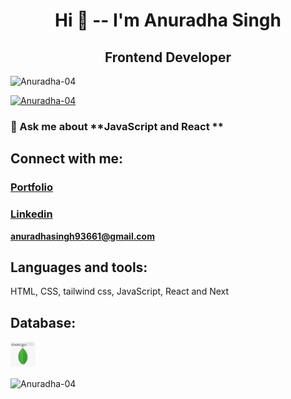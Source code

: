<h1 align="center">Hi 👋 -- I'm Anuradha Singh</h1>
<h2 align="center">Frontend Developer</h2>
 
<p align="left"> <img src="https://komarev.com/ghpvc/?username=Anuradha-04&label=Profile%20views&color=0e75b6&style=flat" alt="Anuradha-04" /> </p>

<p align="left"> <a href="https://github.com/ryo-ma/github-profile-trophy"><img src="https://github-profile-trophy.vercel.app/?username=DNSingh-15" alt="Anuradha-04" /></a> </p>

### 💬 Ask me about **JavaScript and React **

## Connect with me: 

<h3> <a href="https://anuradhasingh.netlify.app/">Portfolio</a> </h3>  
<h3> <a href="https://www.linkedin.com/in/d-n-singh-49b85b1b2/">Linkedin</a> </h3>  
 
**anuradhasingh93661@gmail.com**


## Languages and tools:

HTML, CSS, tailwind css, JavaScript, React and Next

## Database:
<img src="mongodb.png" alt="Girl in a jacket" width="40" height="40">


<p><img align="center" src="https://github-readme-stats.vercel.app/api/top-langs?username=DNSingh-15&show_icons=true&locale=en&layout=compact" alt="Anuradha-04" /></p>
